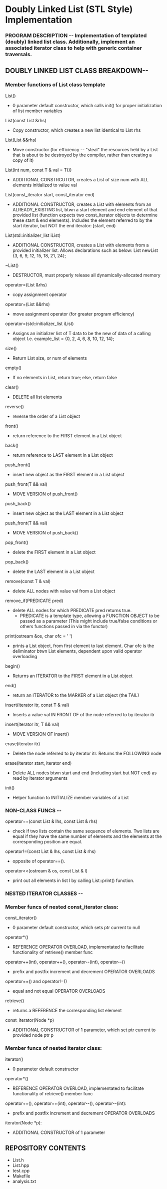 # Doubly Linked List (STL Style) Implementation

### PROGRAM DESCRIPTION -- Implementation of templated (doubly) linked list class. Additionally, implement an associated iterator class to help with generic container traversals.

## DOUBLY LINKED LIST CLASS BREAKDOWN--

### Member functions of List class template 

List()
- 0 parameter default constructor, which calls init() for proper initialization of list member variables

List(const List &rhs)
- Copy constructor, which creates a new list identical to List rhs

List(List &&rhs) 
- Move constructor (for efficiency -- "steal" the resources held by a List that is about to be destroyed by the compiler, rather than creating a copy of it)

List(int num, const T & val = T())
- ADDITIONAL CONSTRCUTOR, creates a List of size num with ALL elements initialized to value val

List(const_iterator start, const_iterator end)
- ADDITIONAL CONSTRUCTOR, creates a List with elements from an ALREADY_EXISTING list, btwn a start element and end element of that provided list (function expects two const_iterator objects to determine these start & end elements). Includes the element referred to by the start iterator, but NOT the end iterator: [start, end)

List(std::initializer_list<T> iList)
- ADDITIONAL CONSTRUCTOR, creates a List with elements from a provided initializer list. Allows declarations such as below:
     List<int> newList {3, 6, 9, 12, 15, 18, 21, 24};
  
~List()
- DESTRUCTOR, must properly release all dynamically-allocated memory

operator=(List &rhs) 
- copy assignment operator

operator=(List &&rhs) 
- move assignment operator (for greater program efficiency)

operator=(std::initializer_list<T> iList) 
- Assigns an initializer list of T data to be the new of data of a calling object
     I.e.
           example_list = {0, 2, 4, 6, 8, 10, 12, 14};
  
size()
- Return List size, or num of elements

empty()
- If no elements in List, return true; else, return false

clear() 
- DELETE all list elements

reverse() 
- reverse the order of a List object

front()
- return reference to the FIRST element in a List object
     
 back()
- return reference to LAST element in a List object

push_front() 
- insert new object as the FIRST element in a List object

push_front(T && val)     
- MOVE VERSION of push_front()
     
push_back()
- insert new object as the LAST element in a List object

push_front(T && val)     
- MOVE VERSION of push_back()

pop_front() 
- delete the FIRST element in a List object

pop_back()
- delete the LAST element in a List object

remove(const T & val)
- delete ALL nodes with value val from a List object

remove_if(PREDICATE pred)
- delete ALL nodes for which PREDICATE pred returns true. 
     - PREDICATE is a template type, allowing a FUNCTION OBJECT to be passed as a parameter (This might include true/false conditions or others functions passed in        via the functor)

print(ostream &os, char ofc = ' ')
- prints a List object, from first element to last element. Char ofc is the deliminator btwn List elements, dependent upon valid operator overloading

begin()
- Returns an ITERATOR to the FIRST element in a List object

end()
- return an ITERATOR to the MARKER of a List object (the TAIL)

insert(iterator itr, const T & val)
- Inserts a value val IN FRONT OF of the node referred to by iterator itr

insert(iterator itr, T && val)
- MOVE VERSION OF insert()
     
erase(iterator itr)
- Delete the node referred to by iterator itr. Returns the FOLLOWING node

erase(iterator start, iterator end)
- Delete ALL nodes btwn start and end (including start but NOT end) as read by iterator arguments

init()
- Helper function to INITIALIZE member variables of a List
     

### NON-CLASS FUNCS --

operator==(const List<T> & lhs, const List<T> & rhs)
- check if two lists contain the same sequence of elements. Two lists are equal if they have the same number of elements and the elements at the corresponding position are equal.

operator!=(const List<T> & lhs, const List<T> & rhs)
- opposite of operator==().

operator<<(ostream & os, const List<T> & l)
- print out all elements in list l by calling List<T>::print() function. 
     

### NESTED ITERATOR CLASSES --

### Member funcs of nested const_iterator class:

const_iterator()
- 0 parameter default constructor, which sets ptr current to null

operator*()
- REFERENCE OPERATOR OVERLOAD, implementated to facilitate functionality of retrieve() member func

operator++(int), operator++(), operator--(int), operator--()
- prefix and postfix increment and decrement OPERATOR OVERLOADS

operator==() and operator!=()
- equal and not equal OPERATOR OVERLOADS

retrieve()
- returns a REFERENCE the corresponding list element

const_iterator(Node *p)
- ADDITIONAL CONSTRUCTOR of 1 parameter, which set ptr current to provided node ptr p

     
### Member funcs of nested iterator class:

iterator()
- 0 parameter default constructor

operator*()
- REFERENCE OPERATOR OVERLOAD, implementated to facilitate functionality of retrieve() member func

operator++(), operator++(int), operator--(), operator--(int): 
- prefix and postfix increment and decrement OPERATOR OVERLOADS

iterator(Node *p): 
- ADDITIONAL CONSTRUCTOR of 1 parameter


     

## REPOSITORY CONTENTS
- List.h
- List.hpp
- test.cpp
- Makefile
- analysis.txt
